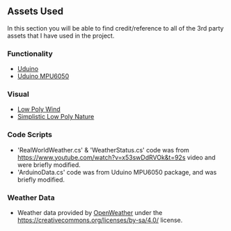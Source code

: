 ## Assets Used
In this section you will be able to find credit/reference to all of the 3rd party assets that I have used in the project.

### Functionality
* [Uduino](https://assetstore.unity.com/packages/tools/input-management/uduino-arduino-communication-simple-fast-and-stable-78402#description)
* [Uduino MPU6050](https://marcteyssier.com/uduino/projects/connect-a-imu-to-unity)

### Visual
* [Low Poly Wind](https://assetstore.unity.com/packages/vfx/shaders/low-poly-wind-182586#description)
* [Simplistic Low Poly Nature](https://assetstore.unity.com/packages/3d/environments/simplistic-low-poly-nature-93894#description)

### Code Scripts
* 'RealWorldWeather.cs' & 'WeatherStatus.cs' code was from https://www.youtube.com/watch?v=x53swDdRVOk&t=92s video and were briefly modified.
* 'ArduinoData.cs' code was from Uduino MPU6050 package, and was briefly modified.

### Weather Data
* Weather data provided by [OpenWeather](https://openweather.co.uk) under the https://creativecommons.org/licenses/by-sa/4.0/ license.
